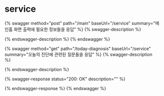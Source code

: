 # service

{% swagger method="post" path="/main" baseUrl="/service" summary="메인홈 화면 출력에 필요한 정보들을 응답" %}
{% swagger-description %}

{% endswagger-description %}
{% endswagger %}

{% swagger method="get" path="/today-diagnosis" baseUrl="/service" summary="오늘의 진단에 관련된 질문들을 응답" %}
{% swagger-description %}

{% endswagger-description %}

{% swagger-response status="200: OK" description="" %}

{% endswagger-response %}
{% endswagger %}
